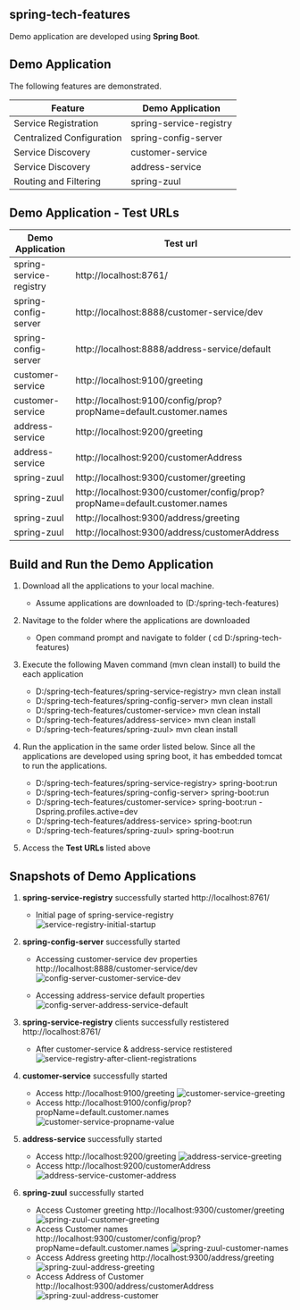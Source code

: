 ## spring-tech-features

Demo application are developed using **Spring Boot**.

## Demo Application

The following features are demonstrated.

Feature | Demo Application
--- |---
Service Registration | spring-service-registry
Centralized Configuration | spring-config-server
Service Discovery | customer-service
Service Discovery | address-service
Routing and Filtering | spring-zuul


## Demo Application - Test URLs

Demo Application |Test url
--- |---
spring-service-registry | http://localhost:8761/
spring-config-server | http://localhost:8888/customer-service/dev
spring-config-server | http://localhost:8888/address-service/default
customer-service | http://localhost:9100/greeting
customer-service | http://localhost:9100/config/prop?propName=default.customer.names
address-service | http://localhost:9200/greeting
address-service | http://localhost:9200/customerAddress
spring-zuul	| http://localhost:9300/customer/greeting
spring-zuul	| http://localhost:9300/customer/config/prop?propName=default.customer.names
spring-zuul	| http://localhost:9300/address/greeting
spring-zuul	| http://localhost:9300/address/customerAddress

## Build and Run the Demo Application 

1. Download all the applications to your local machine. 
    - Assume applications are downloaded to (D:/spring-tech-features)
	
2. Navitage to the folder where the applications are downloaded
	- Open command prompt and navigate to folder ( cd D:/spring-tech-features)
	
3. Execute the following Maven command (mvn clean install) to build the each application
	- D:/spring-tech-features/spring-service-registry> mvn clean install
	- D:/spring-tech-features/spring-config-server> mvn clean install
	- D:/spring-tech-features/customer-service> mvn clean install
	- D:/spring-tech-features/address-service> mvn clean install
	- D:/spring-tech-features/spring-zuul> mvn clean install
	
4. Run the application in the same order listed below. Since all the applications are developed using spring boot, it has embedded tomcat to run the applications.
	- D:/spring-tech-features/spring-service-registry> spring-boot:run
	- D:/spring-tech-features/spring-config-server> spring-boot:run
	- D:/spring-tech-features/customer-service> spring-boot:run -Dspring.profiles.active=dev
	- D:/spring-tech-features/address-service> spring-boot:run
	- D:/spring-tech-features/spring-zuul> spring-boot:run

5. Access the **Test URLs** listed above 

## Snapshots of Demo Applications

1. **spring-service-registry** successfully started http://localhost:8761/
	- Initial page of spring-service-registry
	![service-registry-initial-startup](https://user-images.githubusercontent.com/33663711/34145253-27c4f5f8-e4bb-11e7-9601-e18ba38d851c.PNG)

2. **spring-config-server** successfully started
	- Accessing customer-service dev properties http://localhost:8888/customer-service/dev
	![config-server-customer-service-dev](https://user-images.githubusercontent.com/33663711/34145258-28fce778-e4bb-11e7-93eb-fa6bebf302df.PNG)
		
	- Accessing address-service default properties
	![config-server-address-service-default](https://user-images.githubusercontent.com/33663711/34145257-28c28c68-e4bb-11e7-9884-5b0b5ed9508b.PNG)
	
3. **spring-service-registry**  clients successfully restistered http://localhost:8761/
	- After customer-service & address-service restistered
	![service-registry-after-client-registrations](https://user-images.githubusercontent.com/33663711/34184854-213f9a98-e548-11e7-9672-8194adb5cb86.PNG)

4. **customer-service** successfully started
	- Access http://localhost:9100/greeting
	![customer-service-greeting](https://user-images.githubusercontent.com/33663711/34146042-7e19d7ea-e4be-11e7-9dc2-ca42c7ff18c5.PNG)
	- Access http://localhost:9100/config/prop?propName=default.customer.names 
	![customer-service-propname-value](https://user-images.githubusercontent.com/33663711/34145250-274e3c4c-e4bb-11e7-982f-ebe37353405a.PNG)

5. **address-service** successfully started
	- Access http://localhost:9200/greeting
	![address-service-greeting](https://user-images.githubusercontent.com/33663711/34146043-7e808cd8-e4be-11e7-9c05-829ae13e226e.PNG)
	- Access http://localhost:9200/customerAddress 
	![address-service-customer-address](https://user-images.githubusercontent.com/33663711/34145254-280332b4-e4bb-11e7-9f4e-b0cc57b1566c.PNG)
	
6. **spring-zuul** successfully started
	- Access Customer greeting http://localhost:9300/customer/greeting
	![spring-zuul-customer-greeting](https://user-images.githubusercontent.com/33663711/34156033-810816b0-e4e1-11e7-9190-3546ded2ff31.PNG)
	- Access Customer names  http://localhost:9300/customer/config/prop?propName=default.customer.names
	![spring-zuul-customer-names](https://user-images.githubusercontent.com/33663711/34156035-814a6e48-e4e1-11e7-9d86-363bec07e92c.PNG)
	- Access Address greeting  http://localhost:9300/address/greeting
	![spring-zuul-address-greeting](https://user-images.githubusercontent.com/33663711/34156032-80c93300-e4e1-11e7-8a94-649a2da19d5e.PNG)
	- Access Address of Customer http://localhost:9300/address/customerAddress
	![spring-zuul-address-customer](https://user-images.githubusercontent.com/33663711/34156031-808af43c-e4e1-11e7-8ad4-6af688d351dc.PNG)
	


